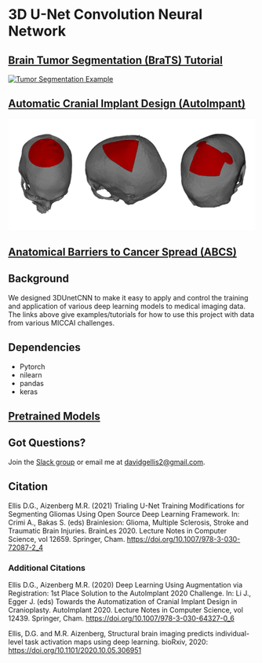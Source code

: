 # 3D U-Net Convolution Neural Network
## [Brain Tumor Segmentation (BraTS) Tutorial](examples/brats2020)
[![Tumor Segmentation Example](legacy/doc/tumor_segmentation_illusatration.gif)](examples/brats2020)
## [Automatic Cranial Implant Design (AutoImpant)](examples/autoimplant2020)
[![ Segmentation Example](doc/AutoImplant-Viz.png)](examples/autoimplant2020)
## [Anatomical Barriers to Cancer Spread (ABCS)](examples/abcs2020)
## Background
We designed 3DUnetCNN to make it easy to apply and control the training and application of various deep learning models to medical imaging data.
The links above give examples/tutorials for how to use this project with data from various MICCAI challenges.

## Dependencies
* Pytorch
* nilearn
* pandas
* keras

## [Pretrained Models](https://zenodo.org/record/4289225)

## Got Questions?
Join the [Slack group](https://join.slack.com/t/3dunet/shared_invite/zt-nto1zzth-IJDmwEkRi1ftk50KZXCBYg) or email me at davidgellis2@gmail.com.


## Citation
Ellis D.G., Aizenberg M.R. (2021) Trialing U-Net Training Modifications for Segmenting Gliomas Using Open Source Deep Learning Framework. In: Crimi A., Bakas S. (eds) Brainlesion: Glioma, Multiple Sclerosis, Stroke and Traumatic Brain Injuries. BrainLes 2020. Lecture Notes in Computer Science, vol 12659. Springer, Cham. https://doi.org/10.1007/978-3-030-72087-2_4

### Additional Citations
Ellis D.G., Aizenberg M.R. (2020) Deep Learning Using Augmentation via Registration: 1st Place Solution to the AutoImplant 2020 Challenge. In: Li J., Egger J. (eds) Towards the Automatization of Cranial Implant Design in Cranioplasty. AutoImplant 2020. Lecture Notes in Computer Science, vol 12439. Springer, Cham. https://doi.org/10.1007/978-3-030-64327-0_6

Ellis, D.G. and M.R. Aizenberg, Structural brain imaging predicts individual-level task activation maps using deep learning. bioRxiv, 2020: https://doi.org/10.1101/2020.10.05.306951
